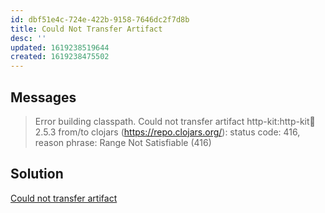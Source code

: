 ```yaml
---
id: dbf51e4c-724e-422b-9158-7646dc2f7d8b
title: Could Not Transfer Artifact
desc: ''
updated: 1619238519644
created: 1619238475502
---
```


## Messages

> Error building classpath. Could not transfer artifact http-kit:http-kit:jar:2.5.3 from/to clojars (https://repo.clojars.org/): status code: 416, reason phrase: Range Not Satisfiable (416)

## Solution

[Could not transfer artifact](https://clojureverse.org/t/could-not-transfer-artifact/5778)